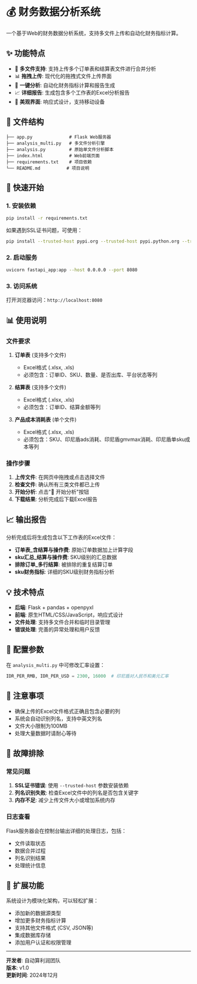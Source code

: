 # 💰 财务数据分析系统

一个基于Web的财务数据分析系统，支持多文件上传和自动化财务指标计算。

## ✨ 功能特点

- 🔗 **多文件支持**: 支持上传多个订单表和结算表文件进行合并分析
- 📊 **拖拽上传**: 现代化的拖拽式文件上传界面
- 🚀 **一键分析**: 自动化财务指标计算和报告生成
- 📈 **详细报告**: 生成包含多个工作表的Excel分析报告
- 🎨 **美观界面**: 响应式设计，支持移动设备

## 📁 文件结构

```
├── app.py              # Flask Web服务器
├── analysis_multi.py   # 多文件分析引擎  
├── analysis.py         # 原始单文件分析脚本
├── index.html          # Web前端页面
├── requirements.txt    # 项目依赖
└── README.md          # 项目说明
```

## 🚀 快速开始

### 1. 安装依赖

```bash
pip install -r requirements.txt
```

如果遇到SSL证书问题，可使用：
```bash
pip install --trusted-host pypi.org --trusted-host pypi.python.org --trusted-host files.pythonhosted.org -r requirements.txt
```

### 2. 启动服务

```bash
uvicorn fastapi_app:app --host 0.0.0.0 --port 8080
```

### 3. 访问系统

打开浏览器访问：`http://localhost:8080`

## 📊 使用说明

### 文件要求

1. **订单表** (支持多个文件)
   - Excel格式 (.xlsx, .xls)
   - 必须包含：订单ID、SKU、数量、是否出库、平台状态等列

2. **结算表** (支持多个文件)
   - Excel格式 (.xlsx, .xls)  
   - 必须包含：订单ID、结算金额等列

3. **产品成本消耗表** (单个文件)
   - Excel格式 (.xlsx, .xls)
   - 必须包含：SKU、印尼盾ads消耗、印尼盾gmvmax消耗、印尼盾单sku成本等列

### 操作步骤

1. **上传文件**: 在网页中拖拽或点击选择文件
2. **检查文件**: 确认所有三类文件都已上传
3. **开始分析**: 点击"🚀 开始分析"按钮
4. **下载结果**: 分析完成后下载Excel报告

## 📈 输出报告

分析完成后将生成包含以下工作表的Excel文件：

- **订单表_含结算与操作费**: 原始订单数据加上计算字段
- **sku汇总_结算与操作费**: SKU级别的汇总数据  
- **排除订单_多行结算**: 被排除的重复结算订单
- **sku财务指标**: 详细的SKU级别财务指标分析

## 💡 技术特点

- **后端**: Flask + pandas + openpyxl
- **前端**: 原生HTML/CSS/JavaScript，响应式设计
- **文件处理**: 支持多文件合并和临时目录管理
- **错误处理**: 完善的异常处理和用户反馈

## 🔧 配置参数

在 `analysis_multi.py` 中可修改汇率设置：

```python
IDR_PER_RMB, IDR_PER_USD = 2300, 16000  # 印尼盾对人民币和美元汇率
```

## 📝 注意事项

- 确保上传的Excel文件格式正确且包含必要的列
- 系统会自动识别列名，支持中英文列名
- 文件大小限制为100MB
- 处理大量数据时请耐心等待

## 🐛 故障排除

### 常见问题

1. **SSL证书错误**: 使用 `--trusted-host` 参数安装依赖
2. **列名识别失败**: 检查Excel文件中的列名是否包含关键字
3. **内存不足**: 减少上传文件大小或增加系统内存

### 日志查看

Flask服务器会在控制台输出详细的处理日志，包括：
- 文件读取状态
- 数据合并过程  
- 列名识别结果
- 处理统计信息

## 🚀 扩展功能

系统设计为模块化架构，可以轻松扩展：

- 添加新的数据源类型
- 增加更多财务指标计算
- 支持其他文件格式 (CSV, JSON等)
- 集成数据库存储
- 添加用户认证和权限管理

---

**开发者**: 自动算利润团队  
**版本**: v1.0  
**更新时间**: 2024年12月 